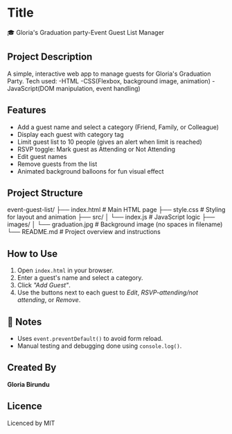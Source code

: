 # Title

 🎓 Gloria's Graduation party-Event Guest List Manager

## Project Description

A simple, interactive web app to manage guests for Gloria's Graduation Party.
Tech used:
-HTML
-CSS(Flexbox, background image, animation)
-JavaScript(DOM manipulation, event handling)

## Features

- Add a guest name and select a category (Friend, Family, or Colleague)
- Display each guest with category tag
- Limit guest list to 10 people (gives an alert when limit is reached)
- RSVP toggle: Mark guest as Attending or Not Attending
- Edit guest names
- Remove guests from the list
- Animated background balloons for fun visual effect

## Project Structure

event-guest-list/
├── index.html # Main HTML page
├── style.css # Styling for layout and animation
├── src/
│ └── index.js # JavaScript logic
├── images/
│ └── graduation.jpg # Background image (no spaces in filename)
└── README.md # Project overview and instructions

## How to Use

1. Open `index.html` in your browser.
2. Enter a guest's name and select a category.
3. Click *"Add Guest"*.
4. Use the buttons next to each guest to *Edit*, *RSVP-attending/not attending*, or *Remove*.

## 📝 Notes

- Uses `event.preventDefault()` to avoid form reload.
- Manual testing and debugging done using `console.log()`.

## Created By

**Gloria Birundu**  

## Licence

Licenced by MIT
